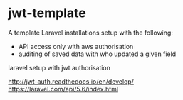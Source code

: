 # jwt-template
A template Laravel installations setup with the following:

* API access only with aws authorisation
* auditing of saved data with who updated a given field



laravel setup with jwt authorisation

http://jwt-auth.readthedocs.io/en/develop/
https://laravel.com/api/5.6/index.html

